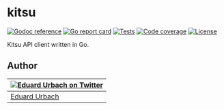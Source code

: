 # kitsu

[![Godoc reference][godoc-image]][godoc-url]
[![Go report card][goreportcard-image]][goreportcard-url]
[![Tests][travis-image]][travis-url]
[![Code coverage][codecov-image]][codecov-url]
[![License][license-image]][license-url]

Kitsu API client written in Go.

## Author

| [![Eduard Urbach on Twitter](https://gravatar.com/avatar/16ed4d41a5f244d1b10de1b791657989?s=70)](https://twitter.com/eduardurbach "Follow @eduardurbach on Twitter") |
|---|
| [Eduard Urbach](https://eduardurbach.com) |

[godoc-image]: https://godoc.org/github.com/animenotifier/kitsu?status.svg
[godoc-url]: https://godoc.org/github.com/animenotifier/kitsu
[goreportcard-image]: https://goreportcard.com/badge/github.com/animenotifier/kitsu
[goreportcard-url]: https://goreportcard.com/report/github.com/animenotifier/kitsu
[travis-image]: https://travis-ci.org/animenotifier/kitsu.svg?branch=master
[travis-url]: https://travis-ci.org/animenotifier/kitsu
[codecov-image]: https://codecov.io/gh/animenotifier/kitsu/branch/master/graph/badge.svg
[codecov-url]: https://codecov.io/gh/animenotifier/kitsu
[license-image]: https://img.shields.io/badge/license-MIT-blue.svg
[license-url]: https://github.com/animenotifier/kitsu/blob/master/LICENSE